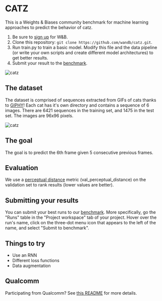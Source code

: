 # CATZ

This is a Weights & Biases community benchmark for machine learning approaches to predict the behavior of catz.

1. Be sure to [sign up](https://app.wandb.ai/login?signup=true) for W&B.
2. Clone this repository: `git clone https://github.com/wandb/catz.git`.
3. Run train.py to train a basic model. Modify this file and the data pipeline (or write your own scripts and create different model architectures) to get better results.
4. Submit your result to the [benchmark](https://app.wandb.ai/wandb/catz/benchmark).

![catz](https://www.americanhumane.org/app/uploads/2016/08/animals-cats-cute-45170-min-1024x569.jpg)

## The dataset

The dataset is comprised of sequences extracted from GIFs of cats thanks to [GIPHY](https://giphy.com)! Each cat has it's own directory and contains a sequence of 6 images. There are 6421 sequences in the training set, and 1475 in the test set. The images are 96x96 pixels.

![catz](https://storage.googleapis.com/wandb/catz.jpg)

## The goal

The goal is to predict the 6th frame given 5 consecutive previous frames.

## Evaluation

We use a [perceptual distance](https://www.compuphase.com/cmetric.htm) metric (val_perceptual_distance) on the validation set to rank results (lower values are better).

## Submitting your results

You can submit your best runs to our [benchmark](https://app.wandb.ai/wandb/catz/benchmark). More specifically, go the "Runs" table in the "Project workspace" tab of your project.
Hover over the run's name, click on the three-dot menu icon that appears to the left of the name, and select "Submit to benchmark".

## Things to try

- Use an RNN
- Different loss functions
- Data augmentation

## Qualcomm

Participating from Qualcomm? See [this README](QUALCOMM.md) for more details.
